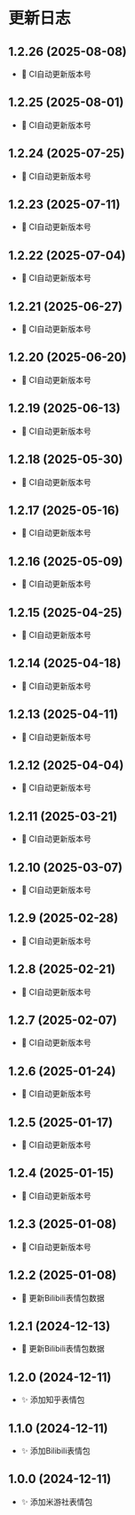 # 更新日志

## 1.2.26 (2025-08-08)

- 🍱 CI自动更新版本号

## 1.2.25 (2025-08-01)

- 🍱 CI自动更新版本号

## 1.2.24 (2025-07-25)

- 🍱 CI自动更新版本号

## 1.2.23 (2025-07-11)

- 🍱 CI自动更新版本号

## 1.2.22 (2025-07-04)

- 🍱 CI自动更新版本号

## 1.2.21 (2025-06-27)

- 🍱 CI自动更新版本号

## 1.2.20 (2025-06-20)

- 🍱 CI自动更新版本号

## 1.2.19 (2025-06-13)

- 🍱 CI自动更新版本号

## 1.2.18 (2025-05-30)

- 🍱 CI自动更新版本号

## 1.2.17 (2025-05-16)

- 🍱 CI自动更新版本号

## 1.2.16 (2025-05-09)

- 🍱 CI自动更新版本号

## 1.2.15 (2025-04-25)

- 🍱 CI自动更新版本号

## 1.2.14 (2025-04-18)

- 🍱 CI自动更新版本号

## 1.2.13 (2025-04-11)

- 🍱 CI自动更新版本号

## 1.2.12 (2025-04-04)

- 🍱 CI自动更新版本号

## 1.2.11 (2025-03-21)

- 🍱 CI自动更新版本号

## 1.2.10 (2025-03-07)

- 🍱 CI自动更新版本号

## 1.2.9 (2025-02-28)

- 🍱 CI自动更新版本号

## 1.2.8 (2025-02-21)

- 🍱 CI自动更新版本号

## 1.2.7 (2025-02-07)

- 🍱 CI自动更新版本号

## 1.2.6 (2025-01-24)

- 🍱 CI自动更新版本号

## 1.2.5 (2025-01-17)

- 🍱 CI自动更新版本号

## 1.2.4 (2025-01-15)

- 🍱 CI自动更新版本号

## 1.2.3 (2025-01-08)

- 🍱 CI自动更新版本号

## 1.2.2 (2025-01-08)

- 🍱 更新Bilibili表情包数据

## 1.2.1 (2024-12-13)

- 🍱 更新Bilibili表情包数据

## 1.2.0 (2024-12-11)

- ✨ 添加知乎表情包

## 1.1.0 (2024-12-11)

- ✨ 添加Bilibili表情包

## 1.0.0 (2024-12-11)

- ✨ 添加米游社表情包
